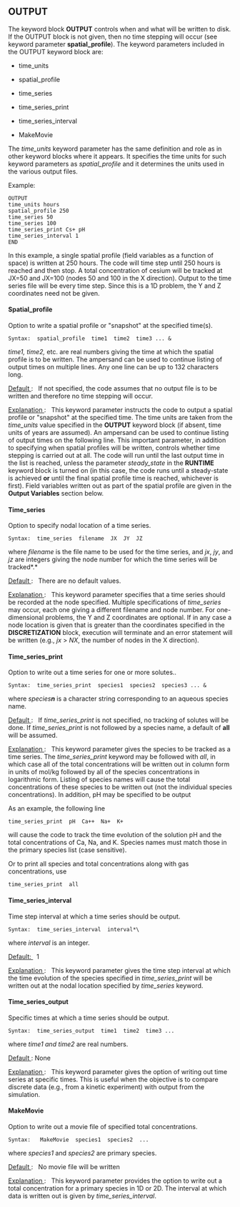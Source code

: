 
## OUTPUT

The keyword block **OUTPUT** controls when and what will be written to
disk. If the OUTPUT block is not given, then no time stepping will occur
(see keyword parameter **spatial_profile**). The keyword parameters
included in the OUTPUT keyword block are:

- time_units

- spatial_profile

- time_series

- time_series_print

- time_series_interval

- MakeMovie

The *time_units* keyword parameter has the same definition and role as
in other keyword blocks where it appears. It specifies the time units
for such keyword parameters as *spatial_profile* and it determines the
units used in the various output files.

Example:

    OUTPUT
    time_units hours
    spatial_profile 250
    time_series 50
    time_series 100
    time_series_print Cs+ pH
    time_series_interval 1
    END

In this example, a single spatial profile (field variables as a function
of space) is written at 250 hours. The code will time step until 250
hours is reached and then stop. A total concentration of cesium will be
tracked at JX=50 and JX=100 (nodes 50 and 100 in the X direction).
Output to the time series file will be every time step. Since this is a
1D problem, the Y and Z coordinates need not be given.

#### Spatial_profile

Option to write a spatial profile or "snapshot" at the specified
time(s).

    Syntax:  spatial_profile  time1  time2  time3 ... &

*time1, time2,* etc. are real numbers giving the time at which the
spatial profile is to be written. The ampersand can be used to continue
listing of output times on multiple lines. Any one line can be up to 132
characters long.

<u> Default </u>: &nbsp; If not specified, the code assumes that no output
file is to be written and therefore no time stepping will occur.

<u>Explanation </u>:  &nbsp; This keyword parameter instructs the code to
output a spatial profile or "snapshot" at the specified time. The time
units are taken from the *time_units* value specified in the **OUTPUT**
keyword block (if absent, time units of years are assumed). An ampersand
can be used to continue listing of output times on the following line.
This important parameter, in addition to specifying when spatial
profiles will be written, controls whether time stepping is carried out
at all. The code will run until the last output time in the list is
reached, unless the parameter *steady_state* in the **RUNTIME** keyword
block is turned on (in this case, the code runs until a steady-state is
achieved **or** until the final spatial profile time is reached,
whichever is first). Field variables written out as part of the spatial
profile are given in the **Output Variables** section below.

#### Time_series

Option to specify nodal location of a time series.

    Syntax:  time_series  filename  JX  JY  JZ

where *filename* is the file name to be used for the time series, and
*jx*, *jy*, and *jz* are integers giving the node number for which the
time series will be tracked*.*

<u> Default </u>: &nbsp; There are no default values.

<u> Explanation </u>: &nbsp;  This keyword parameter specifies that a time
series should be recorded at the node specified. Multiple specifications
of *time_series* may occur, each one giving a different filename and
node number. For one-dimensional problems, the Y and Z coordinates are
optional. If in any case a node location is given that is greater than
the coordinates specified in the **DISCRETIZATION** block, execution
will terminate and an error statement will be written (e.g., *jx* \>
*NX*, the number of nodes in the X direction).

#### Time_series_print

Option to write out a time series for one or more solutes..

    Syntax:  time_series_print  species1  species2  species3 ... &

where *species**n*** is a character string corresponding to an aqueous
species name.

<u> Default </u>: &nbsp; If *time_series_print* is not specified, no
tracking of solutes will be done. If *time_series_print* is not followed
by a species name, a default of **all** will be assumed.

<u> Explanation </u>: &nbsp;  This keyword parameter gives the species to
be tracked as a time series. The *time_series_print* keyword may be
followed with *all*, in which case all of the total concentrations will
be written out in column form in units of mol/kg followed by all of the
species concentrations in logarithmic form. Listing of species names
will cause the total concentrations of these species to be written out
(not the individual species concentrations). In addition, pH may be
specified to be output

As an example, the following line

    time_series_print  pH  Ca++  Na+  K+

will cause the code to track the time evolution of the solution pH and
the total concentrations of Ca, Na, and K. Species names must match
those in the primary species list (case sensitive).

Or to print all species and total concentrations along with gas concentrations, 
use

    time_series_print  all

#### Time_series_interval

Time step interval at which a time series should be output.

    Syntax:  time_series_interval  interval*\

where *interval* is an integer.

<u> Default: </u> &nbsp; 1

<u> Explanation </u>: &nbsp;  This keyword parameter gives the time step
interval at which the time evolution of the species specified in
*time_series_print* will be written out at the nodal location specified
by *time_series* keyword.

#### Time_series_output

Specific times at which a time series should be output.

    Syntax:  time_series_output  time1  time2  time3 ...

where *time1 and time2* are real numbers.

<u> Default </u>: None

<u> Explanation </u>: &nbsp;  This keyword parameter gives the option of
writing out time series at specific times. This is useful when the
objective is to compare discrete data (e.g., from a kinetic experiment)
with output from the simulation.

#### MakeMovie

Option to write out a movie file of specified total concentrations.

    Syntax:   MakeMovie  species1  species2  ...

where *species1* and *species2* are primary species.

<u> Default </u>: &nbsp; No movie file will be written

<u> Explanation </u>: &nbsp;   This keyword parameter provides the option to
write out a total concentration for a primary species in 1D or 2D. The
interval at which data is written out is given by
*time_series_interval*.

